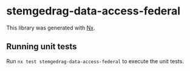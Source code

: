 # stemgedrag-data-access-federal

This library was generated with [Nx](https://nx.dev).

## Running unit tests

Run `nx test stemgedrag-data-access-federal` to execute the unit tests.
